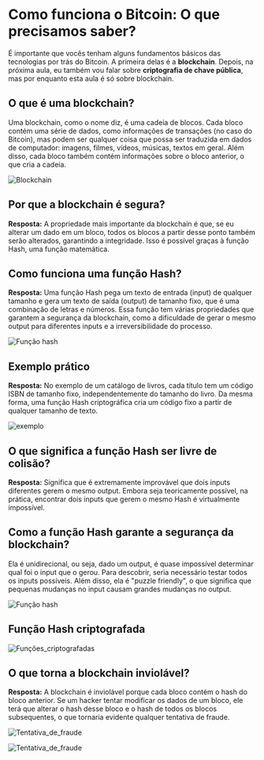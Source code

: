 # Como funciona o Bitcoin: O que precisamos saber?

É importante que vocês tenham alguns fundamentos básicos das tecnologias por trás do Bitcoin. A primeira delas é a **blockchain**. Depois, na próxima aula, eu também vou falar sobre **criptografia de chave pública**, mas por enquanto esta aula é só sobre blockchain.

## O que é uma blockchain?

Uma blockchain, como o nome diz, é uma cadeia de blocos. Cada bloco contém uma série de dados, como informações de transações (no caso do Bitcoin), mas podem ser qualquer coisa que possa ser traduzida em dados de computador: imagens, filmes, vídeos, músicas, textos em geral. Além disso, cada bloco também contém informações sobre o bloco anterior, o que cria a cadeia.

![Blockchain](material/blockchain_basica.png)

## Por que a blockchain é segura?

**Resposta:** A propriedade mais importante da blockchain é que, se eu alterar um dado em um bloco, todos os blocos a partir desse ponto também serão alterados, garantindo a integridade. Isso é possível graças à função Hash, uma função matemática.

## Como funciona uma função Hash?

**Resposta:** Uma função Hash pega um texto de entrada (input) de qualquer tamanho e gera um texto de saída (output) de tamanho fixo, que é uma combinação de letras e números. Essa função tem várias propriedades que garantem a segurança da blockchain, como a dificuldade de gerar o mesmo output para diferentes inputs e a irreversibilidade do processo.

![Função hash](Hash.png)

## Exemplo prático

**Resposta:** No exemplo de um catálogo de livros, cada título tem um código ISBN de tamanho fixo, independentemente do tamanho do livro. Da mesma forma, uma função Hash criptográfica cria um código fixo a partir de qualquer tamanho de texto.

![exemplo](hash2.png)

## O que significa a função Hash ser livre de colisão?

**Resposta:** Significa que é extremamente improvável que dois inputs diferentes gerem o mesmo output. Embora seja teoricamente possível, na prática, encontrar dois inputs que gerem o mesmo Hash é virtualmente impossível.

## Como a função Hash garante a segurança da blockchain?

Ela é unidirecional, ou seja, dado um output, é quase impossível determinar qual foi o input que o gerou. Para descobrir, seria necessário testar todos os inputs possíveis. Além disso, ela é "puzzle friendly", o que significa que pequenas mudanças no input causam grandes mudanças no output.

![Função hash](hash3.png)

## Função Hash criptografada

![Funções_criptografadas](criptografadas.png)

## O que torna a blockchain inviolável?

**Resposta:** A blockchain é inviolável porque cada bloco contém o hash do bloco anterior. Se um hacker tentar modificar os dados de um bloco, ele terá que alterar o hash desse bloco e o hash de todos os blocos subsequentes, o que tornaria evidente qualquer tentativa de fraude.

![Tentativa_de_fraude](fraude.png)

![Tentativa_de_fraude](fraude2.png)


